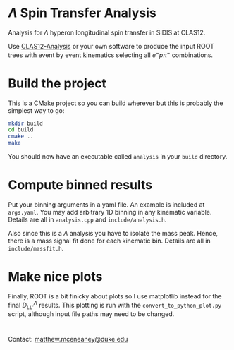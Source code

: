 # $\Lambda$ Spin Transfer Analysis

Analysis for $\Lambda$ hyperon longitudinal spin transfer in SIDIS at CLAS12.

Use [CLAS12-Analysis](https://github.com/mfmceneaney/CLAS12-Analysis.git) or your own software to produce the input ROOT trees with event by event kinematics selecting all $e^{-}p\pi^{-}$ combinations.

# Build the project

This is a CMake project so you can build wherever but this is probably the simplest way to go:
```bash
mkdir build
cd build
cmake ..
make
```
You should now have an executable called `analysis` in your `build` directory.

# Compute binned results

Put your binning arguments in a yaml file.  An example is included at `args.yaml`.
You may add arbitrary 1D binning in any kinematic variable.  Details are all in `analysis.cpp` and `include/analysis.h`.

Also since this is a $\Lambda$ analysis you have to isolate the mass peak.
Hence, there is a mass signal fit done for each kinematic bin.  Details are all in `include/massfit.h`.


# Make nice plots

Finally, ROOT is a bit finicky about plots so I use matplotlib instead for the final $D^{\Lambda}_{LL'}$ results.
This plotting is run with the `convert_to_python_plot.py` script, although input file paths may need to be changed.

#

Contact: matthew.mceneaney@duke.edu
